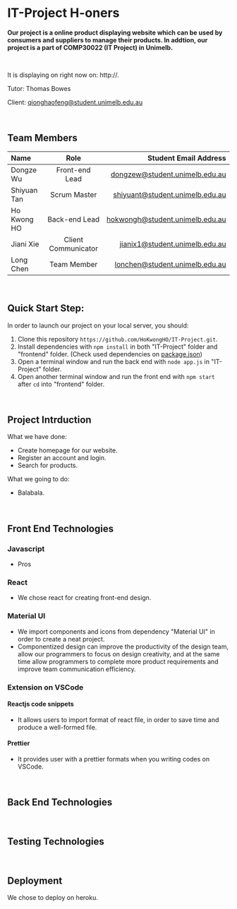 # IT-Project H-oners

**Our project is a online product displaying website which can be used by consumers and suppliers to manage their products. In addtion, our project is a part of COMP30022 (IT Project) in Unimelb.**

<br>

 It is displaying on right now on: http://.

Tutor: Thomas Bowes

Client: qionghaofeng@student.unimelb.edu.au

<br>


## Team Members
| Name | Role | Student Email Address |
| :--- | :---: | ---: |
| Dongze Wu | Front-end Lead | dongzew@student.unimelb.edu.au |
| Shiyuan Tan | Scrum Master | shiyuant@student.unimelb.edu.au |
| Ho Kwong HO | Back-end Lead | hokwongh@student.unimelb.edu.au |
| Jiani Xie | Client Communicator | jianix1@student.unimelb.edu.au |
| Long Chen | Team Member | lonchen@student.unimelb.edu.au |

<br>

<!-- <a name="guide"></a> -->
## Quick Start Step:

In order to launch our project on your local server, you should:
1. Clone this repository `https://github.com/HoKwongHO/IT-Project.git`.
2. Install dependencies with `npm install` in both "IT-Project" folder and "frontend" folder. (Check used dependencies on [package.json](https://github.com/HoKwongHO/IT-Project/blob/main/package.json))
3. Open a terminal window and run the back end with `node app.js` in "IT-Project" folder.
4. Open another terminal window and run the front end with `npm start` after `cd` into "frontend" folder.


<br>

## Project Intrduction
What we have done:
- Create homepage for our website.
- Register an account and login.
- Search for products.

What we going to do:
- Balabala.

<br>

## Front End Technologies

###  Javascript
- Pros
### React
- We chose react for creating front-end design.

### Material UI
- We import components and icons from dependency "Material UI" in order to create a neat project.
- Componentized design can improve the productivity of the design team, allow our programmers to focus on design creativity, and at the same time allow programmers to complete more product requirements and improve team communication efficiency.

### Extension on VSCode
#### Reactjs code snippets
- It allows users to import format of react file, in order to save time and produce a well-formed file.

#### Prettier
- It provides user with a prettier formats when you writing codes on VSCode.

<br>

## Back End Technologies

<br>

## Testing Technologies

<br>

## Deployment
We chose to deploy on heroku.

<br>
